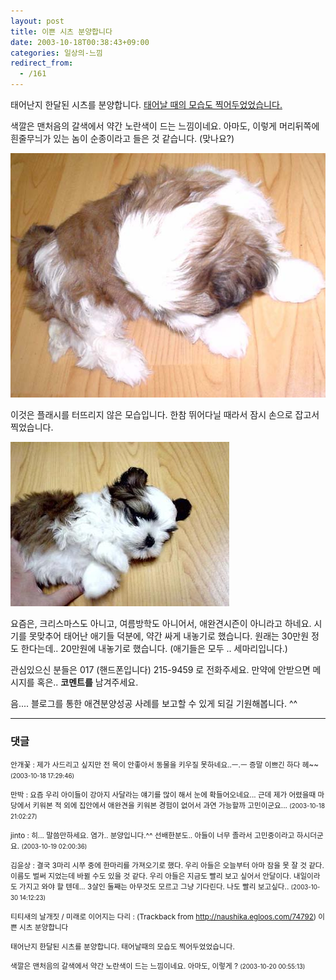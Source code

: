 ```yaml
---
layout: post
title: 이쁜 시츠 분양합니다
date: 2003-10-18T00:38:43+09:00
categories: 일상의-느낌
redirect_from:
  - /161
---
```


태어난지 한달된 시츠를 분양합니다. <a href="http://jinto.pe.kr/100" target="bb">태어날 때의 모습도 찍어두었었습니다.</a>

색깔은 맨처음의 갈색에서 약간 노란색이 드는 느낌이네요. 아마도, 이렇게 머리뒤쪽에 흰줄무늬가 있는 놈이 순종이라고 들은 것 같습니다. (맞나요?)

![ ](/assets/media/logs_archives_DSC02207.JPG)

이것은 플래시를 터뜨리지 않은 모습입니다. 한참 뛰어다닐 때라서 잠시 손으로 잡고서 찍었습니다.

![ ](/assets/media/photo_DSC02210.jpg)

요즘은, 크리스마스도 아니고, 여름방학도 아니어서, 애완견시즌이 아니라고 하네요. 시기를 못맞추어 태어난 애기들 덕분에, 약간 싸게 내놓기로 했습니다. 원래는 30만원 정도 한다는데.. 20만원에 내놓기로 했습니다. (애기들은 모두 .. 세마리입니다.)

관심있으신 분들은 017 (핸드폰입니다) 215-9459 로 전화주세요. 만약에 안받으면 메시지를 혹은.. <b>코멘트를</b> 남겨주세요.

음.... 블로그를 통한 애견분양성공 사례를 보고할 수 있게 되길 기원해봅니다. ^^

* * *

### 댓글



<!--- cmt:342 --->
<!--- mail: --->
<!--- parent:0 --->

<small>안개꽃 : 제가 사드리고 싶지만 전 목이 안좋아서 동물을 키우질 못하네요..ㅡ.ㅡ 증말 이쁘긴 하다 헤~~ <small>(2003-10-18 17:29:46)</small></small>


<!--- cmt:343 --->
<!--- mail: --->
<!--- parent:0 --->

<small>만박 : 요즘 우리 아이들이 강아지 사달라는 얘기를 많이 해서 눈에 확들어오네요... 근데 제가 어렸을때 마당에서 키워본 적 외에 집안에서 애완견을 키워본 경험이 없어서 과연 가능할까 고민이군요... <small>(2003-10-18 21:02:27)</small></small>


<!--- cmt:344 --->
<!--- mail: --->
<!--- parent:0 --->

<small>jinto : 히... 말씀만하세요. 염가.. 분양입니다.^^  선배한분도.. 아들이 너무 졸라서 고민중이라고 하시더군요. <small>(2003-10-19 02:00:36)</small></small>


<!--- cmt:345 --->
<!--- mail: --->
<!--- parent:0 --->

<small>김윤상 : 결국 3마리 시쭈 중에 한마리를 가져오기로 했다. 우리 아들은 오늘부터 아마 잠을 못 잘 것 같다. 이름도 벌써 지었는데 바뀔 수도 있을 것 같다. 우리 아들은 지금도 빨리 보고 싶어서 안달이다. 내일이라도 가지고 와야 할 텐데... 3살인 둘째는 아무것도 모르고 그냥 기다린다. 나도 빨리 보고싶다.. <small>(2003-10-30 14:12:23)</small></small>


<!--- cmt:142 --->
<!--- mail: --->
<!--- parent:0 --->

<small>티티새의 날개짓 / 미래로 이어지는 다리 : <!-- ping:142 ---> (Trackback from <a href='http://naushika.egloos.com/74792'>http://naushika.egloos.com/74792</a>) 이쁜 시츠 분양합니다 	 	 	<p>태어난지 한달된 시츠를 분양합니다. 태어날때의 모습도 찍어두었었습니다.</p>  <p>색깔은 맨처음의 갈색에서 약간 노란색이 드는 느낌이네요. 아마도, 이렇게 ? <small>(2003-10-20 00:55:13)</small></small>

